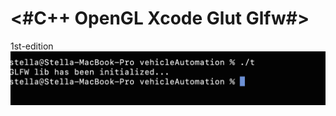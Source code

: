 #  <#C++ OpenGL Xcode Glut Glfw#>

1st-edition
![1st-edition](https://github.com/stella-vir/vehicleAutomation/blob/main/Screen%20Shot%202022-09-25%20at%2018.14.00.png)
